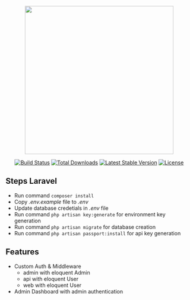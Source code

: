 <p align="center"><img src="https://res.cloudinary.com/dtfbvvkyp/image/upload/v1566331377/laravel-logolockup-cmyk-red.svg" width="400"></p>

<p align="center">
<a href="https://travis-ci.org/laravel/framework"><img src="https://travis-ci.org/laravel/framework.svg" alt="Build Status"></a>
<a href="https://packagist.org/packages/laravel/framework"><img src="https://poser.pugx.org/laravel/framework/d/total.svg" alt="Total Downloads"></a>
<a href="https://packagist.org/packages/laravel/framework"><img src="https://poser.pugx.org/laravel/framework/v/stable.svg" alt="Latest Stable Version"></a>
<a href="https://packagist.org/packages/laravel/framework"><img src="https://poser.pugx.org/laravel/framework/license.svg" alt="License"></a>
</p>

## Steps Laravel

- Run command `composer install`
- Copy *.env.example* file to *.env*
- Update database credetials in *.env* file
- Run command `php artisan key:generate` for environment key generation
- Run command `php artisan migrate` for database creation
- Run command `php artisan passport:install` for api key generation


## Features
- Custom Auth & Middleware
    - admin with eloquent Admin
    - api with eloquent User
    - web with eloquent User
- Admin Dashboard with admin authentication
